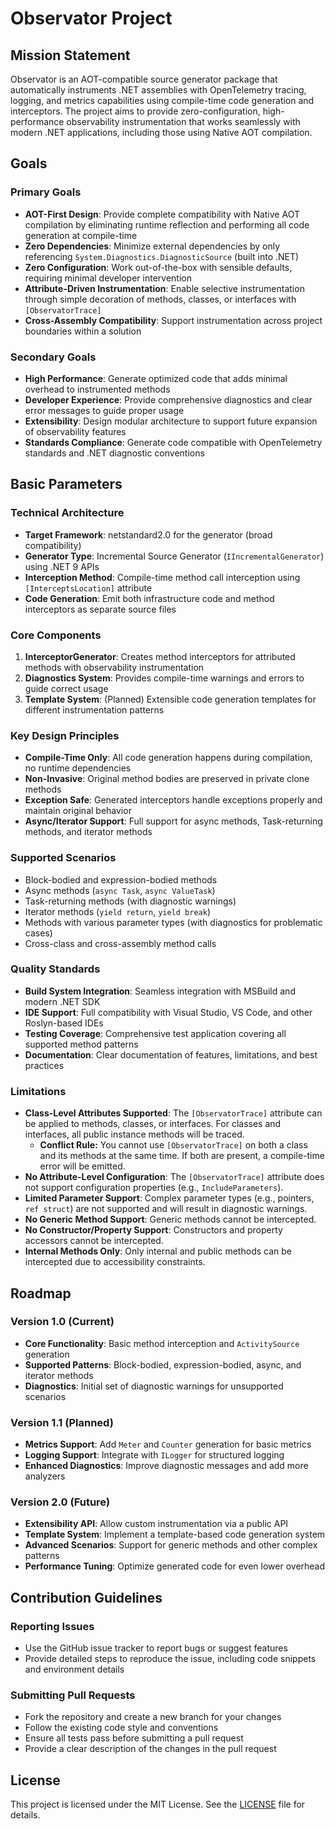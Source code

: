 # Observator Project

## Mission Statement

Observator is an AOT-compatible source generator package that automatically instruments .NET assemblies with OpenTelemetry tracing, logging, and metrics capabilities using compile-time code generation and interceptors. The project aims to provide zero-configuration, high-performance observability instrumentation that works seamlessly with modern .NET applications, including those using Native AOT compilation.

## Goals

### Primary Goals
- **AOT-First Design**: Provide complete compatibility with Native AOT compilation by eliminating runtime reflection and performing all code generation at compile-time
- **Zero Dependencies**: Minimize external dependencies by only referencing `System.Diagnostics.DiagnosticSource` (built into .NET)
- **Zero Configuration**: Work out-of-the-box with sensible defaults, requiring minimal developer intervention
- **Attribute-Driven Instrumentation**: Enable selective instrumentation through simple decoration of methods, classes, or interfaces with `[ObservatorTrace]`
- **Cross-Assembly Compatibility**: Support instrumentation across project boundaries within a solution

### Secondary Goals
- **High Performance**: Generate optimized code that adds minimal overhead to instrumented methods
- **Developer Experience**: Provide comprehensive diagnostics and clear error messages to guide proper usage
- **Extensibility**: Design modular architecture to support future expansion of observability features
- **Standards Compliance**: Generate code compatible with OpenTelemetry standards and .NET diagnostic conventions

## Basic Parameters

### Technical Architecture
- **Target Framework**: netstandard2.0 for the generator (broad compatibility)
- **Generator Type**: Incremental Source Generator (`IIncrementalGenerator`) using .NET 9 APIs
- **Interception Method**: Compile-time method call interception using `[InterceptsLocation]` attribute
- **Code Generation**: Emit both infrastructure code and method interceptors as separate source files

### Core Components
1. **InterceptorGenerator**: Creates method interceptors for attributed methods with observability instrumentation
2. **Diagnostics System**: Provides compile-time warnings and errors to guide correct usage
3. **Template System**: (Planned) Extensible code generation templates for different instrumentation patterns

### Key Design Principles
- **Compile-Time Only**: All code generation happens during compilation, no runtime dependencies
- **Non-Invasive**: Original method bodies are preserved in private clone methods
- **Exception Safe**: Generated interceptors handle exceptions properly and maintain original behavior
- **Async/Iterator Support**: Full support for async methods, Task-returning methods, and iterator methods

### Supported Scenarios
- Block-bodied and expression-bodied methods
- Async methods (`async Task`, `async ValueTask`)
- Task-returning methods (with diagnostic warnings)
- Iterator methods (`yield return`, `yield break`)
- Methods with various parameter types (with diagnostics for problematic cases)
- Cross-class and cross-assembly method calls

### Quality Standards
- **Build System Integration**: Seamless integration with MSBuild and modern .NET SDK
- **IDE Support**: Full compatibility with Visual Studio, VS Code, and other Roslyn-based IDEs
- **Testing Coverage**: Comprehensive test application covering all supported method patterns
- **Documentation**: Clear documentation of features, limitations, and best practices

### Limitations
- **Class-Level Attributes Supported**: The `[ObservatorTrace]` attribute can be applied to methods, classes, or interfaces. For classes and interfaces, all public instance methods will be traced.
    - **Conflict Rule:** You cannot use `[ObservatorTrace]` on both a class and its methods at the same time. If both are present, a compile-time error will be emitted.
- **No Attribute-Level Configuration**: The `[ObservatorTrace]` attribute does not support configuration properties (e.g., `IncludeParameters`).
- **Limited Parameter Support**: Complex parameter types (e.g., pointers, `ref struct`) are not supported and will result in diagnostic warnings.
- **No Generic Method Support**: Generic methods cannot be intercepted.
- **No Constructor/Property Support**: Constructors and property accessors cannot be intercepted.
- **Internal Methods Only**: Only internal and public methods can be intercepted due to accessibility constraints.

## Roadmap

### Version 1.0 (Current)
- **Core Functionality**: Basic method interception and `ActivitySource` generation
- **Supported Patterns**: Block-bodied, expression-bodied, async, and iterator methods
- **Diagnostics**: Initial set of diagnostic warnings for unsupported scenarios

### Version 1.1 (Planned)
- **Metrics Support**: Add `Meter` and `Counter` generation for basic metrics
- **Logging Support**: Integrate with `ILogger` for structured logging
- **Enhanced Diagnostics**: Improve diagnostic messages and add more analyzers

### Version 2.0 (Future)
- **Extensibility API**: Allow custom instrumentation via a public API
- **Template System**: Implement a template-based code generation system
- **Advanced Scenarios**: Support for generic methods and other complex patterns
- **Performance Tuning**: Optimize generated code for even lower overhead

## Contribution Guidelines

### Reporting Issues
- Use the GitHub issue tracker to report bugs or suggest features
- Provide detailed steps to reproduce the issue, including code snippets and environment details

### Submitting Pull Requests
- Fork the repository and create a new branch for your changes
- Follow the existing code style and conventions
- Ensure all tests pass before submitting a pull request
- Provide a clear description of the changes in the pull request

## License

This project is licensed under the MIT License. See the [LICENSE](LICENSE) file for details.
